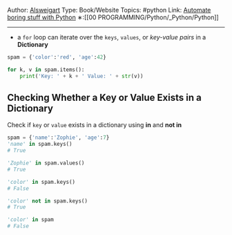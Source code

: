 Author: [Alsweigart](https://alsweigart.com/)
Type: Book/Website
Topics: #python 
Link: [Automate boring stuff with Python](https://automatetheboringstuff.com/)
∗:[[00 PROGRAMMING/Python/_Python/Python]] 

---

- a `for` loop can iterate over the `keys`, `values`, or _key-value pairs_ in a __Dictionary__

```python
spam = {'color':'red', 'age':42}

for k, v in spam.items():
	print('Key: ' + k + ' Value: ' + str(v))
```

## Checking Whether a Key or Value Exists in a Dictionary

Check if `key` or `value` exists in a dictionary using __in__ and __not in__

```python
spam = {'name':'Zophie', 'age':7}
'name' in spam.keys()
# True

'Zophie' in spam.values() 
# True

'color' in spam.keys() 
# False

'color' not in spam.keys() 
# True

'color' in spam 
# False
```

